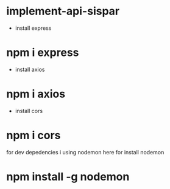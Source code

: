 # implement-api-sispar

- install express
# npm i express
- install axios
# npm i axios
- install cors
# npm i cors

for dev depedencies i using nodemon
here for install nodemon
# npm install -g nodemon